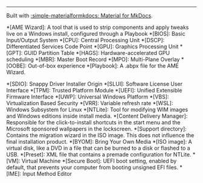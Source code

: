-------
<span class="small">Built with [:simple-materialformkdocs: Material for MkDocs](https://squidfunk.github.io/mkdocs-material).</span>




*[AME Wizard]: A tool that is used to strip components and apply tweaks live on a Windows install, configured through a Playbook
*[BIOS]: Basic Input/Output System
*[CPU]: Central Processing Unit
*[DSCP]: Differentiated Services Code Point
*[GPU]: Graphics Processing Unit
*[GPT]: GUID Partition Table
*[HAGS]: Hardware-accelerated GPU scheduling
*[MBR]: Master Boot Record
*[MPO]: Multi-Plane Overlay
*[OOBE]: Out-of-box experience
*[Playbook]: A .abpx file for the AME Wizard.
<!-- *[playbook]: A .abpx file for the AME Wizard -->
*[SDIO]: Snappy Driver Installer Origin
*[SLUI]: Software License User Interface
*[TPM]: Trusted Platform Module
*[UEFI]: Unified Extensible Firmware Interface
*[UWP]: Universal Windows Platform
*[VBS]: Virtualization Based Security
*[VRR]: Variable refresh rate
*[WSL]: Windows Subsystem for Linux
*[NTLite]: Tool for modifying WIM images and Windows editions inside install media.
*[Content Delivery Manager]: Responsible for the click-to-install shortcuts in the start menu and the Microsoft sponsored wallpapers in the lockscreen.
*[Support directory]: Contains the migration wizard in the ISO image. This does not influence the final installation product.
*[BYOM]: Bring Your Own Media
*[ISO image]: A virtual disk, like a DVD in a file that can be burned to a disk or flashed to a USB.
*[Preset]: XML file that contains a premade configuration for NTLite.
*[VM]: Virtual Machine
*[Secure Boot]: UEFI boot setting, enabled by default, that prevents your computer from booting unsigned EFI files.
*[IME]: Input Method Editor
